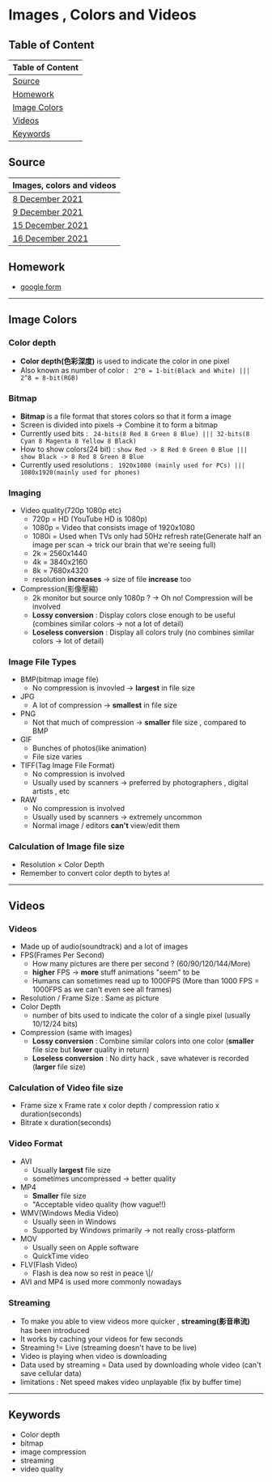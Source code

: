 # Images , Colors and Videos #

## Table of Content ## 
| Table of Content |
| :------------------- | 
| [Source](#Source)|
| [Homework](#Homework) |
| [Image Colors](#Image-Colors) |
| [Videos](#Videos) |
| [Keywords](#Keywords) |

## Source ##

| Images, colors and videos |
| :------------------- | 
| [8 December 2021](https://github.com/SMSOSS/ict_notes/blob/master/notes/08Dec.md)|
| [9 December 2021](https://github.com/SMSOSS/ict_notes/blob/master/notes/09Dec.md) |
| [15 December 2021](https://github.com/SMSOSS/ict_notes/blob/master/notes/15Dec.md) |
| [16 December 2021](https://github.com/SMSOSS/ict_notes/blob/master/notes/16Dec.md) |
 
## Homework ##
-  [google form](https://docs.google.com/forms/d/e/1FAIpQLSdA_swHfVyhCcZf7cMGXOF92vj9A93O9WhjBJncKZ4pY9JCZA/viewform?hr_submission=ChgIn5r6vj0SEAjC6r6z8gwSBwjG9KnypAsQAQ)

--- 

## Image Colors ## 
### Color depth ###
-  **Color depth(色彩深度)** is used to indicate the color in one pixel
-  Also known as number of color : ``` 2^0 = 1-bit(Black and White) |||  2^8 = 8-bit(RGB)```  

### Bitmap ###
-  **Bitmap** is a file format that stores colors so that it form a image
-  Screen is divided into pixels -> Combine it to form a bitmap
-  Currently used bits : ``` 24-bits(8 Red 8 Green 8 Blue) ||| 32-bits(8 Cyan 8 Magenta 8 Yellow 8 Black)```
-  How to show colors(24 bit) :  ```show Red -> 8 Red 0 Green 0 Blue ||| show Black -> 8 Red 8 Green 8 Blue```
-  Currently used resolutions : ``` 1920x1080 (mainly used for PCs) ||| 1080x1920(mainly used for phones)``` 

### Imaging ###
-  Video quality(720p 1080p etc)
    - 720p = HD (YouTube HD is 1080p)
    - 1080p = Video that consists image of 1920x1080
    - 1080i = Used when TVs only had 50Hz refresh rate(Generate half an image per scan -> trick our brain that we're seeing full)
    - 2k = 2560x1440 
    - 4k = 3840x2160
    - 8k = 7680x4320
    - resolution **increases** -> size of file **increase** too
-  Compression(影像壓縮)
    - 2k monitor but source only 1080p ? -> Oh no! Compression will be involved
    - **Lossy conversion** : Display colors close enough to be useful (combines similar colors -> not a lot of detail)
    - **Loseless conversion** : Display all colors truly (no combines similar colors -> lot of detail) 

### Image File Types ###
-  BMP(bitmap image file)
    - No compression is invovled -> **largest** in file size
-  JPG 
    - A lot of compression -> **smallest** in file size
-  PNG
    - Not that much of compression -> **smaller** file size , compared to BMP
-  GIF
    - Bunches of photos(like animation)
    - File size varies
-  TIFF(Tag Image File Format)
    - No compression is involved 
    - Usually used by scanners -> preferred by photographers , digital artists , etc
-  RAW
    - No compression is involved
    - Usually used by scanners -> extremely uncommon
    - Normal image / editors **can't** view/edit them           

### Calculation of Image file size ###
- Resolution × Color Depth 
- Remember to convert color depth to bytes a!
--- 

## Videos ## 
### Videos ###
-  Made up of audio(soundtrack) and a lot of images
-  FPS(Frames Per Second)
    - How many pictures are there per second ? (60/90/120/144/More)
    - **higher** FPS -> **more** stuff animations "seem" to be
    - Humans can sometimes read up to 1000FPS (More than 1000 FPS = 1000FPS as we can't even see all frames)
-  Resolution / Frame Size : Same as picture
-  Color Depth 
    - number of bits used to indicate the color of a single pixel (usually 10/12/24 bits)
-  Compression (same with images)
    - **Lossy conversion** : Combine similar colors into one color (**smaller** file size but **lower** quality in return)
    - **Loseless conversion** : No dirty hack , save whatever is recorded (**larger** file size) 

### Calculation of Video file size ###
- Frame size x Frame rate x color depth / compression ratio x duration(seconds)
- Bitrate x duration(seconds) 

### Video Format ###
-  AVI
    - Usually **largest** file size 
    - sometimes uncompressed -> better quality
-  MP4
    - **Smaller** file size
    - "Acceptable video quality (how vague!!)
-  WMV(Windows Media Video)
    - Usually seen in Windows
    - Supported by Windows primarily -> not really cross-platform
-  MOV
    - Usually seen on Apple software
    - QuickTime video    
-  FLV(Flash Video)
    - Flash is dea now so rest in peace \\|/
-  AVI and MP4 is used more commonly nowadays  

### Streaming ###
- To make you able to view videos more quicker , **streaming(影音串流)** has been introduced
- It works by caching your videos for few seconds
- Streaming != Live (streaming doesn't have to be live)
- Video is playing when video is downloading 
- Data used by streaming = Data used by downloading whole video (can't save cellular data)
- limitations : Net speed makes video unplayable (fix by buffer time)

---

## Keywords ##
-  Color depth 
-  bitmap
-  image compression
-  streaming
-  video quality
